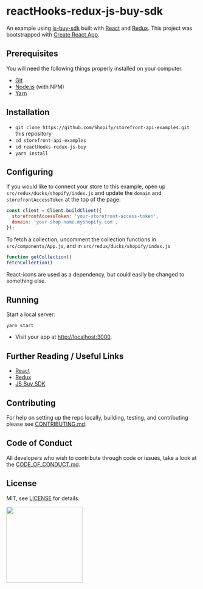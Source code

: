 # reactHooks-redux-js-buy-sdk

An example using [js-buy-sdk](https://github.com/Shopify/js-buy-sdk) built with [React](https://facebook.github.io/react/) and [Redux](https://github.com/reduxjs/redux). This project was bootstrapped with [Create React App](https://github.com/facebookincubator/create-react-app).

## Prerequisites

You will need the following things properly installed on your computer.

- [Git](https://git-scm.com/)
- [Node.js](https://nodejs.org/) (with NPM)
- [Yarn](https://yarnpkg.com/en/)

## Installation

- `git clone https://github.com/Shopify/storefront-api-examples.git` this repository
- `cd storefront-api-examples`
- `cd reactHooks-redux-js-buy`
- `yarn install`

## Configuring

If you would like to connect your store to this example, open up `src/redux/ducks/shopify/index.js` and update the `domain` and `storefrontAccessToken` at the top of the page:

```js
const client = Client.buildClient({
  storefrontAccessToken: 'your-storefront-access-token',
  domain: 'your-shop-name.myshopify.com',
});
```

To fetch a collection, uncomment the collection functions in `src/components/App.js`, and in `src/redux/ducks/shopify/index.js`

```js
function getCollection()
fetchCollection()
```

React-icons are used as a dependency, but could easily be changed to something else.

## Running

Start a local server:

```
yarn start
```

- Visit your app at [http://localhost:3000](http://localhost:3000).

## Further Reading / Useful Links

- [React](https://facebook.github.io/react/)
- [Redux](https://github.com/reduxjs/redux)
- [JS Buy SDK](https://github.com/Shopify/js-buy-sdk)

## Contributing

For help on setting up the repo locally, building, testing, and contributing
please see [CONTRIBUTING.md](https://github.com/Shopify/storefront-api-examples/blob/master/CONTRIBUTING.md).

## Code of Conduct

All developers who wish to contribute through code or issues, take a look at the
[CODE_OF_CONDUCT.md](https://github.com/Shopify/storefront-api-examples/blob/master/CODE_OF_CONDUCT.md).

## License

MIT, see [LICENSE](https://github.com/Shopify/storefront-api-examples/blob/master/LICENSE.txt) for details.

<img src="https://cdn.shopify.com/shopify-marketing_assets/builds/19.0.0/shopify-full-color-black.svg" width="200" />
